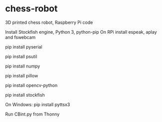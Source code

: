 # chess-robot
3D printed chess robot, Raspberry Pi code

Install Stockfish engine, Python 3, python-pip
On RPi install espeak, aplay and fswebcam

pip install pyserial

pip install psutil

pip install numpy

pip install pillow

pip install opencv-python

pip install stockfish

On Windows:
pip install pyttsx3


Run CBint.py from Thonny
